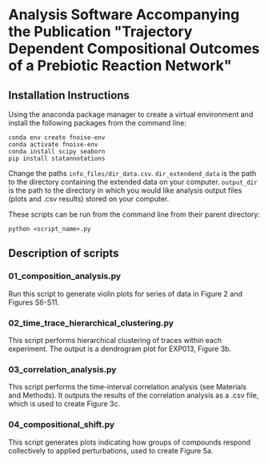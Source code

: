 # Analysis Software Accompanying the Publication "Trajectory Dependent Compositional Outcomes of a Prebiotic Reaction Network"

## Installation Instructions

Using the anaconda package manager to create a virtual environment and install
the following packages from the command line:

```
conda env create fnoise-env
conda activate fnoise-env
conda install scipy seaborn
pip install statannotations
```

Change the paths `info_files/dir_data.csv`. `dir_extendend_data` is the path to
the directory containing the extended data on your computer. `output_dir` is
the path to the directory in which you would like analysis output files (plots
and .csv results) stored on your computer.

These scripts can be run from the command line from their parent directory:

```
python <script_name>.py
```

## Description of scripts

### 01_composition_analysis.py

Run this script to generate violin plots for series of data in Figure 2 and
Figures S6-S11.

### 02_time_trace_hierarchical_clustering.py

This script performs hierarchical clustering of traces within each experiment.
The output is a dendrogram plot for EXP013, Figure 3b.

### 03_correlation_analysis.py

This script performs the time-interval correlation analysis (see Materials and
Methods). It outputs the results of the correlation analysis as a .csv file,
which is used to create Figure 3c.

### 04_compositional_shift.py

This script generates plots indicating how groups of compounds respond
collectively to applied perturbations, used to create Figure 5a.

